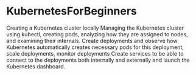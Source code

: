 # KubernetesForBeginners

Creating a Kubernetes cluster locally 
Managing the Kubernetes cluster using kubectl, creating pods, analyzing how they are assigned to nodes, and examining their internals.
Create deployments and observe how Kubernetes automatically creates necessary pods for this deployment, 
  scale deployments, monitor deployments
Create services to be able to connect to the deployments both internally and externally and launch the Kubernetes dashboard. 


